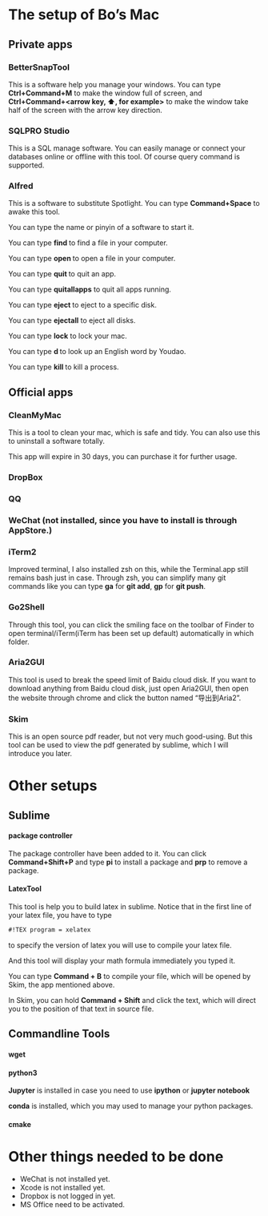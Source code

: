 # The setup of Bo’s Mac

## Private apps

### BetterSnapTool
This is a software help you manage your windows. You can type __Ctrl+Command+M__ to make the window full of screen, and __Ctrl+Command+<arrow key, ⬆️, for example>__ to make the window take half of the screen with the arrow key direction.

### SQLPRO Studio
This is a SQL manage software. You can easily manage or connect your databases online or offline with this tool. Of course query command is supported.

### Alfred
This is a software to substitute Spotlight. You can type __Command+Space__ to awake this tool. 

You can type the name or pinyin of a software to start it.

You can type __find <filename>__ to find a file in your computer.

You can type __open <filename>__ to open a file in your computer.

You can type __quit <app name>__ to quit an app.

You can type __quitallapps__ to quit all apps running.

You can type __eject <disk name>__ to eject to a specific disk.

You can type __ejectall__ to eject all disks.

You can type __lock__ to lock your mac.

You can type __d <word>__ to look up an English word by Youdao.

You can type __kill <process name>__ to kill a process.

## Official apps

### CleanMyMac
This is a tool to clean your mac, which is safe and tidy. You can also use this to uninstall a software totally. 

This app will expire in 30 days, you can purchase it for further usage.

### DropBox

### QQ 

### WeChat (not installed, since you have to install is through AppStore.)

### iTerm2
Improved terminal, I also installed zsh on this, while the Terminal.app still remains bash just in case.
Through zsh, you can simplify many git commands like you can type __ga__ for __git add__, __gp__ for __git push__.

 
### Go2Shell
Through this tool, you can click the smiling face on the toolbar of Finder to open terminal/iTerm(iTerm has been set up default) automatically in which folder.

### Aria2GUI
This tool is used to break the speed limit of Baidu cloud disk. If you want to download anything from Baidu cloud disk, just open Aria2GUI, then open the website through chrome and click the button named “导出到Aria2”.

### Skim
This is an open source pdf reader, but not very much good-using. But this tool can be used to view the pdf generated by sublime, which I will introduce you later.

# Other setups
## Sublime
#### package controller
The package controller have been added to it. You can click __Command+Shift+P__ and type __pi__ to install a package and __prp__ to remove a package.

#### LatexTool
This tool is help you to build latex in sublime.
Notice that in the first line of your latex file, you have to type

```latex
#!TEX program = xelatex
```

to specify the version of latex you will use to compile your latex file.

And this tool will display your math formula immediately you typed it.

You can type __Command + B__ to compile your file, which will be opened by Skim, the app mentioned above.

In Skim, you can hold __Command + Shift__ and click the text, which will direct you to the position of that text in source file.

## Commandline Tools
#### wget
#### python3
 __Jupyter__ is installed in case you need to use __ipython__ or __jupyter notebook__

__conda__ is installed, which you may used to manage your python packages.
#### cmake

# Other things needed to be done
- WeChat is not installed yet.
- Xcode is not installed yet.
- Dropbox is not logged in yet.
- MS Office need to be activated.
